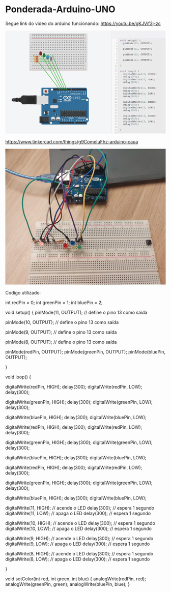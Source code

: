 # Ponderada-Arduino-UNO

Segue link do video do arduino funcionando:
https://youtu.be/gKJVif3j-zc

![Tinkercad](Tinkercad.PNG)

https://www.tinkercad.com/things/g9ComeIuFhz-arduino-caua

![Arduino](Arduino.jpg)

Codigo utilizado:

int redPin = 0;
int greenPin = 1;
int bluePin = 2;

void setup() {
  pinMode(11, OUTPUT); // define o pino 13 como saída
    
  pinMode(10, OUTPUT); // define o pino 13 como saída
   
  pinMode(9, OUTPUT); // define o pino 13 como saída

  pinMode(8, OUTPUT); // define o pino 13 como saída

  pinMode(redPin, OUTPUT);
  pinMode(greenPin, OUTPUT);
  pinMode(bluePin, OUTPUT);

}

void loop() {

  digitalWrite(redPin, HIGH);
  delay(300);
   digitalWrite(redPin, LOW);
  delay(300);

digitalWrite(greenPin, HIGH);
   delay(300);
digitalWrite(greenPin, LOW);
   delay(300);

digitalWrite(bluePin, HIGH);
  delay(300);
digitalWrite(bluePin, LOW);

  digitalWrite(redPin, HIGH);
  delay(300);
   digitalWrite(redPin, LOW);
  delay(300);

digitalWrite(greenPin, HIGH);
   delay(300);
digitalWrite(greenPin, LOW);
   delay(300);

digitalWrite(bluePin, HIGH);
  delay(300);
digitalWrite(bluePin, LOW);

  digitalWrite(redPin, HIGH);
  delay(300);
   digitalWrite(redPin, LOW);
  delay(300);

digitalWrite(greenPin, HIGH);
   delay(300);
digitalWrite(greenPin, LOW);
   delay(300);

digitalWrite(bluePin, HIGH);
  delay(300);
digitalWrite(bluePin, LOW);
  

  digitalWrite(11, HIGH); // acende o LED
  delay(300);            // espera 1 segundo
  digitalWrite(11, LOW);  // apaga o LED
  delay(300);            // espera 1 segundo

  digitalWrite(10, HIGH); // acende o LED
  delay(300);            // espera 1 segundo
  digitalWrite(10, LOW);  // apaga o LED
  delay(300);            // espera 1 segundo

  digitalWrite(9, HIGH); // acende o LED
  delay(300);            // espera 1 segundo
  digitalWrite(9, LOW);  // apaga o LED
  delay(300);            // espera 1 segundo

  digitalWrite(8, HIGH); // acende o LED
  delay(300);            // espera 1 segundo
  digitalWrite(8, LOW);  // apaga o LED
  delay(300);            // espera 1 segundo

}

void setColor(int red, int green, int blue) {
  analogWrite(redPin, red);
  analogWrite(greenPin, green);
  analogWrite(bluePin, blue);
}
 
